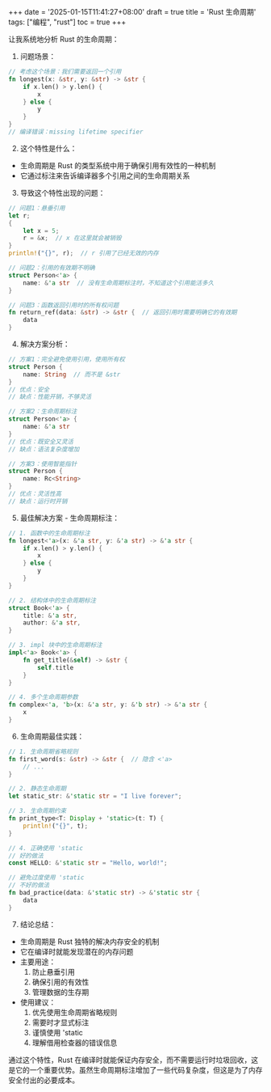 +++
date = '2025-01-15T11:41:27+08:00'
draft = true
title = 'Rust 生命周期'
tags: ["编程", "rust"]
toc = true
+++

让我系统地分析 Rust 的生命周期：

1. 问题场景：
```rust
// 考虑这个场景：我们需要返回一个引用
fn longest(x: &str, y: &str) -> &str {
    if x.len() > y.len() {
        x
    } else {
        y
    }
}
// 编译错误：missing lifetime specifier
```

2. 这个特性是什么：
- 生命周期是 Rust 的类型系统中用于确保引用有效性的一种机制
- 它通过标注来告诉编译器多个引用之间的生命周期关系

3. 导致这个特性出现的问题：
```rust
// 问题1：悬垂引用
let r;
{
    let x = 5;
    r = &x;  // x 在这里就会被销毁
}
println!("{}", r);  // r 引用了已经无效的内存

// 问题2：引用的有效期不明确
struct Person<'a> {
    name: &'a str  // 没有生命周期标注时，不知道这个引用能活多久
}

// 问题3：函数返回引用时的所有权问题
fn return_ref(data: &str) -> &str {  // 返回引用时需要明确它的有效期
    data
}
```

4. 解决方案分析：

```rust
// 方案1：完全避免使用引用，使用所有权
struct Person {
    name: String  // 而不是 &str
}
// 优点：安全
// 缺点：性能开销，不够灵活

// 方案2：生命周期标注
struct Person<'a> {
    name: &'a str
}
// 优点：既安全又灵活
// 缺点：语法复杂度增加

// 方案3：使用智能指针
struct Person {
    name: Rc<String>
}
// 优点：灵活性高
// 缺点：运行时开销
```

5. 最佳解决方案 - 生命周期标注：

```rust
// 1. 函数中的生命周期标注
fn longest<'a>(x: &'a str, y: &'a str) -> &'a str {
    if x.len() > y.len() {
        x
    } else {
        y
    }
}

// 2. 结构体中的生命周期标注
struct Book<'a> {
    title: &'a str,
    author: &'a str,
}

// 3. impl 块中的生命周期标注
impl<'a> Book<'a> {
    fn get_title(&self) -> &str {
        self.title
    }
}

// 4. 多个生命周期参数
fn complex<'a, 'b>(x: &'a str, y: &'b str) -> &'a str {
    x
}
```

6. 生命周期最佳实践：

```rust
// 1. 生命周期省略规则
fn first_word(s: &str) -> &str {  // 隐含 <'a>
    // ...
}

// 2. 静态生命周期
let static_str: &'static str = "I live forever";

// 3. 生命周期约束
fn print_type<T: Display + 'static>(t: T) {
    println!("{}", t);
}

// 4. 正确使用 'static
// 好的做法
const HELLO: &'static str = "Hello, world!";

// 避免过度使用 'static
// 不好的做法
fn bad_practice(data: &'static str) -> &'static str {
    data
}
```

7. 结论总结：
- 生命周期是 Rust 独特的解决内存安全的机制
- 它在编译时就能发现潜在的内存问题
- 主要用途：
  1. 防止悬垂引用
  2. 确保引用的有效性
  3. 管理数据的生存期
- 使用建议：
  1. 优先使用生命周期省略规则
  2. 需要时才显式标注
  3. 谨慎使用 'static
  4. 理解借用检查器的错误信息

通过这个特性，Rust 在编译时就能保证内存安全，而不需要运行时垃圾回收，这是它的一个重要优势。虽然生命周期标注增加了一些代码复杂度，但这是为了内存安全付出的必要成本。
